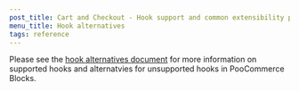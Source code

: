 ```yaml
---
post_title: Cart and Checkout - Hook support and common extensibility paths
menu_title: Hook alternatives
tags: reference
---
```


Please see the [hook alternatives document](https://github.com/poocommerce/poocommerce/tree/trunk/plugins/poocommerce-blocks/docs/third-party-developers/extensibility/hooks/hook-alternatives.md) for more information on supported hooks and alternatvies for unsupported hooks in PooCommerce Blocks.
